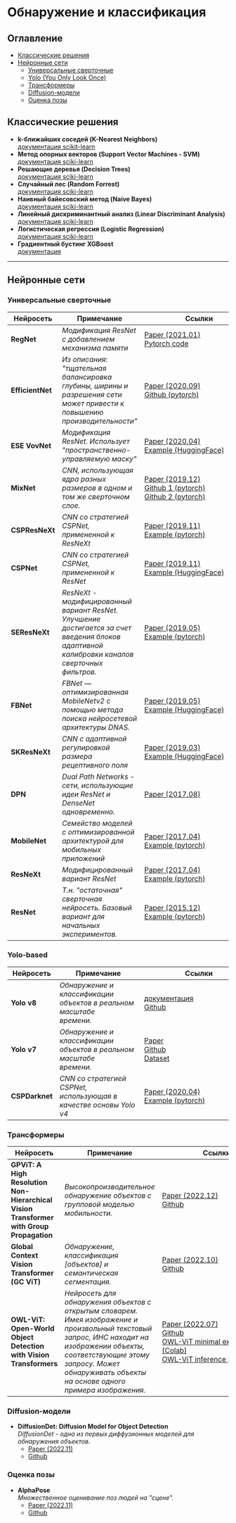 # Обнаружение и классификация

## Оглавление
- [Классические решения](#Классические-решения)
- [Нейронные сети](#Нейронные-сети)
    - [Универсальные сверточные](#Универсальные-сверточные)
    - [Yolo (You Only Look Once)](#Yolo-based)
    - [Трансформеры](#Трансформеры)
    - [Diffusion-модели](#Diffusion-модели)
    - [Оценка позы](#Оценка-позы)
## Классические решения
- **k-ближайших соседей (K-Nearest Neighbors)**  
[документация scikit-learn](https://scikit-learn.org/stable/modules/neighbors.html)
- **Метод опорных векторов (Support Vector Machines - SVM)**  
[документация sciki-learn](https://scikit-learn.org/stable/modules/svm.html)
- **Решающие деревья (Decision Trees)**  
[документация sciki-learn](https://scikit-learn.org/stable/modules/tree.html)
- **Случайный лес (Random Forrest)**  
[документация sciki-learn](https://scikit-learn.org/stable/modules/generated/sklearn.ensemble.RandomForestClassifier.html)
- **Наивный байесовский метод (Naive Bayes)**  
[документация sciki-learn](https://scikit-learn.org/stable/modules/naive_bayes.html)
- **Линейный дискриминантный анализ (Linear Discriminant Analysis)**  
[документация sciki-learn](https://scikit-learn.org/stable/modules/generated/sklearn.discriminant_analysis.LinearDiscriminantAnalysis.html)
- **Логистическая регрессия (Logistic Regression)**  
[документация sciki-learn](https://scikit-learn.org/stable/modules/generated/sklearn.linear_model.LogisticRegression.html)
- **Градиентный бустинг XGBoost**  
[документация](https://xgboost.readthedocs.io/en/stable/)
---
## Нейронные сети
### Универсальные сверточные
| Нейросеть | Примечание |         Ссылки         |
|-----------|------------|--------|
| **RegNet** | *Модификация ResNet с добавлением механизма памяти* | [Paper (2021.01)](https://arxiv.org/abs/2101.00590) <br/> [Pytorch code](https://pytorch.org/vision/main/models/regnet.html) |
| **EfficientNet** | *Из описания: "тщательная балансировка глубины, ширины и разрешения сети может привести к повышению производительности"* | [Paper (2020.09)](https://arxiv.org/abs/1905.11946) <br/> [Github (pytorch)](https://github.com/NVIDIA/DeepLearningExamples/tree/master/PyTorch/Classification/ConvNets/efficientnet) |
| **ESE VovNet** | *Модификация ResNet. Использует "пространственно-управляемую маску"* | [Paper (2020.04)](https://arxiv.org/abs/1911.06667v6) <br/> [Example (HuggingFace)](https://huggingface.co/docs/timm/models/ese-vovnet) |
| **MixNet** | *CNN, использующая ядра разных размеров в одном и том же сверточном слое.* | [Paper (2019.12)](https://arxiv.org/pdf/1907.09595.pdf) <br/> [Github 1 (pytorch)](https://github.com/romulus0914/MixNet-PyTorch) <br/> [Github 2 (pytorch)](https://github.com/linksense/MixNet-PyTorch) |
| **CSPResNeXt** | *CNN со стратегией CSPNet, примененной к ResNeXt* | [Paper (2019.11)](https://arxiv.org/abs/1911.11929v1) <br/> [Example (pytorch)](https://rwightman.github.io/pytorch-image-models/models/csp-resnext/) |
| **CSPNet** | *CNN со стратегией CSPNet, примененной к ResNet* | [Paper (2019.11)](https://arxiv.org/abs/1911.11929v1) <br/> [Example (HuggingFace)](https://huggingface.co/docs/timm/models/csp-resnet) |
| **SEResNeXt** | *ResNeXt - модифицированный вариант ResNet. Улучшение достигается за счет введения блоков адаптивной калибровки каналов сверточных фильтров.* | [Paper (2019.05)](https://arxiv.org/abs/1709.01507v4) <br/> [Example (pytorch)](https://rwightman.github.io/pytorch-image-models/models/seresnext/) |
| **FBNet** | *FBNet — оптимизированная MobileNetv2 с помощью метода поиска нейросетевой архитектуры DNAS.* | [Paper (2019.05)](https://arxiv.org/pdf/1812.03443v3.pdf) <br/> [Example (HuggingFace)](https://huggingface.co/docs/timm/models/fbnet) |
| **SKResNeXt** | *CNN с адаптивной регулировкой размера рецептивного поля* | [Paper (2019.03)](https://arxiv.org/abs/1903.06586v2) <br/> [Example (HuggingFace)](https://huggingface.co/docs/timm/models/skresnext) |
| **DPN** | *Dual Path Networks - сети, использующие идеи ResNet и DenseNet одновременно.* | [Paper (2017.08)](https://arxiv.org/abs/1707.01629) | [Example (HuggingFace)](https://huggingface.co/docs/timm/models/dpn) |
| **MobileNet** | *Семейство моделей с оптимизированной архитектурой для мобильных приложений* | [Paper (2017.04)](https://arxiv.org/abs/1704.04861) <br/> [Example (pytorch)](https://rwightman.github.io/pytorch-image-models/models/mobilenet-v3/) |
| **ResNeXt** | *Модифицированный вариант ResNet* | [Paper (2017.04)](https://arxiv.org/abs/1611.05431) <br/> [Example (pytorch)](https://pytorch.org/hub/pytorch_vision_resnext/) |
| **ResNet** | *Т.н. "остаточная" сверточная нейросеть. Базовый вариант для начальных экспериментов.* | [Paper (2015.12)](https://arxiv.org/abs/1512.03385) <br/> [Example (pytorch)](https://pytorch.org/hub/pytorch_vision_resnet/) |

### Yolo-based
| Нейросеть | Примечание |         Ссылки         |
|-----------|------------|--------|
| **Yolo v8** | *Обнаружение и классификации объектов в реальном масштабе времени.*          | [документация](https://docs.ultralytics.com/) <br/> [Github](https://github.com/ultralytics/ultralytics) |
| **Yolo v7** | *Обнаружение и классификации объектов в реальном масштабе времени.*          | [Paper](https://arxiv.org/abs/2207.02696v1) <br/> [Github](https://github.com/wongkinyiu/yolov7) <br/> [Dataset](https://paperswithcode.com/dataset/coco) |
| **CSPDarknet** | *CNN со стратегией CSPNet, использующая в качестве основы Yolo v4* | [Paper (2020.04)](https://arxiv.org/abs/2004.10934v1) <br/> [Example (pytorch)](https://rwightman.github.io/pytorch-image-models/models/csp-darknet/) |

### Трансформеры
| Нейросеть | Примечание |         Ссылки         |
|-----------|------------|--------|
| **GPViT: A High Resolution Non-Hierarchical Vision Transformer with Group Propagation** | *Высокопроизводительное обнаружение объектов с групповой моделью мобильности.* | [Paper (2022.12)](https://arxiv.org/pdf/2212.06795.pdf) <br/> [Github](https://github.com/chenhongyiyang/gpvit) |
| **Global Context Vision Transformer (GC ViT)** | *Обнаружение, классификация [объектов] и семантическая сегментация.* | [Paper (2022.10)](https://arxiv.org/pdf/2206.09959.pdf) <br/> [Github](https://github.com/NVlabs/GCViT) |
| **OWL-ViT: Open-World Object Detection with Vision Transformers** | *Нейросеть для обнаружения объектов с открытым словарем. Имея изображение и произвольный текстовый запрос, ИНС находит на изображении объекты, соответствующие этому запросу. Может обнаруживать объекты на основе одного примера изображения.* | [Paper (2022.07)](https://arxiv.org/abs/2205.06230) <br/> [Github](https://github.com/google-research/scenic/tree/main/scenic/projects/owl_vit) <br/> [OWL-ViT minimal example (Colab)](https://colab.research.google.com/github/google-research/scenic/blob/main/scenic/projects/owl_vit/notebooks/OWL_ViT_minimal_example.ipynb) <br/> [OWL-ViT inference playground](https://colab.research.google.com/github/google-research/scenic/blob/main/scenic/projects/owl_vit/notebooks/OWL_ViT_inference_playground.ipynb) |

### Diffusion-модели
- **DiffusionDet: Diffusion Model for Object Detection**  
*DiffusionDet - одна из первых диффузионных моделей для обнаружения объектов.*  
    - [Paper (2022.11)](https://arxiv.org/abs/2211.09788)
    - [Github](https://github.com/shoufachen/diffusiondet)
### Оценка позы
- **AlphaPose**  
*Множественное оценивание поз людей на "сцене".*  
    - [Paper (2022.11)](https://arxiv.org/abs/2211.03375)
    - [Github](https://github.com/MVIG-SJTU/AlphaPose)

